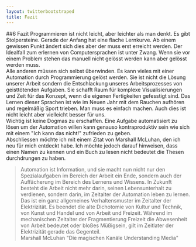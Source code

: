 ```yaml
---
layout: twitterbootstraped
title: Fazit
---
```


##<a name="06"></a>6 Fazit 
Programmieren ist nicht leicht, aber leichter als man denkt. Es gibt Stolpersteine. Gerade der Anfang hat eine flache Lernkurve. Ab einem gewissen Punkt ändert sich dies aber der muss erst erreicht werden. Der Idealfall zum erlernen von Computersprachen ist unter Zwang. Wenn sie vor einem Problem stehen das manuell nicht gelösst werden kann aber gelösst werden muss.  
Alle anderen müssen sich selbst überwinden. Es kann vieles mit einer Automation durch Programmierung gelöst werden. Sie ist nicht die Lösung unserer Arbeit sondern die Entschlackung unseres Arbeitsprozesses von geisttötenden Aufgaben. Sie schafft Raum für komplexe Visualisierungen und Zeit für das Konzept, wenn die eigenen Fertigkeiten gefesstigt sind. Das Lernen dieser Sprachen ist wie im Neuen Jahr mit dem Rauchen aufhören und regelmäßig Sport trieben. Man muss es einfach machen. Auch dies ist nicht leicht aber vielleicht besser für uns.  
Wichtig ist keine Dogmas zu erschaffen. Eine Aufgabe automatisiert zu lösen um der Automation willen kann genauso kontraproduktiv sein wie sich mit einem "Ich kann das nicht!" zufrieden zu geben.  
Abschliessen möchte ich mit einem Zitat von Marshall McLuhan, den ich neu für mich entdeckt habe. Ich möchte jedoch darauf hinweisen, dass einen Namen zu kennen und ein Buch zu lesen nicht bedeutet die Thesen durchdrungen zu haben.  
>Automation ist Information, und sie macht nun nicht nur den Spezialaufgaben im Bereich der Arbeit ein Ende, sondern auch der Auffächerung im Bereich des Lernens und Wissens. In Zukunft besteht die Arbeit nicht mehr darin, seinen Lebensunterhalt zu verdienen, sondern darin, im Zeitalter der Automation leben zu lernen. Das ist ein ganz allgemeines Verhaltensmuster im Zeitalter der Elektrizität. Es beendet die alte Dichotomie von Kultur und Technik, von Kunst und Handel und von Arbeit und Freizeit. Während im mechanischen Zeitalter der Fragmentierung Freizeit die Abwesenheit von Arbeit bedeutet oder bloßes Müßigsein, gilt im Zeitlater der Elektrizität gerade das Gegenteil.  
>Marshall McLuhan "Die magischen Kanäle Understanding Media"
